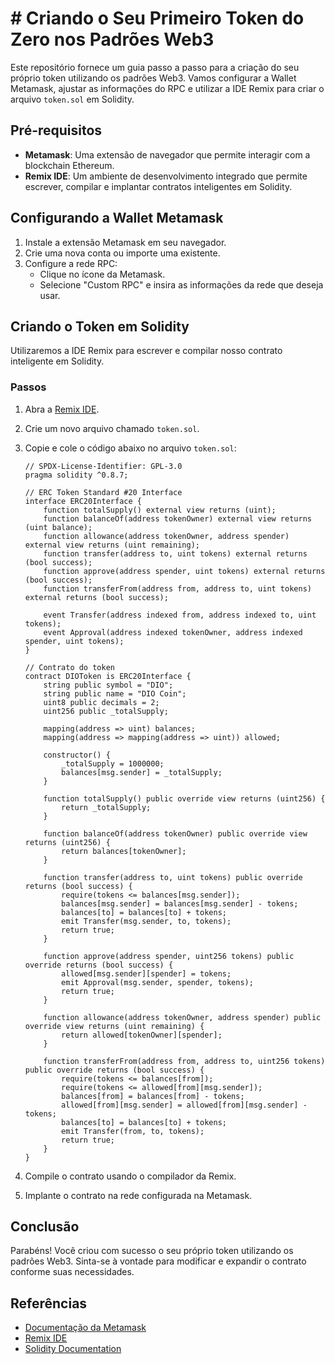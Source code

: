 # # Criando o Seu Primeiro Token do Zero nos Padrões Web3

Este repositório fornece um guia passo a passo para a criação do seu próprio token utilizando os padrões Web3. Vamos configurar a Wallet Metamask, ajustar as informações do RPC e utilizar a IDE Remix para criar o arquivo `token.sol` em Solidity.

## Pré-requisitos

- **Metamask**: Uma extensão de navegador que permite interagir com a blockchain Ethereum.
- **Remix IDE**: Um ambiente de desenvolvimento integrado que permite escrever, compilar e implantar contratos inteligentes em Solidity.

## Configurando a Wallet Metamask

1. Instale a extensão Metamask em seu navegador.
2. Crie uma nova conta ou importe uma existente.
3. Configure a rede RPC:
   - Clique no ícone da Metamask.
   - Selecione "Custom RPC" e insira as informações da rede que deseja usar.

## Criando o Token em Solidity

Utilizaremos a IDE Remix para escrever e compilar nosso contrato inteligente em Solidity.

### Passos

1. Abra a [Remix IDE](https://remix.ethereum.org/).

2. Crie um novo arquivo chamado `token.sol`.

3. Copie e cole o código abaixo no arquivo `token.sol`:
   
   ```solidity
   // SPDX-License-Identifier: GPL-3.0
   pragma solidity ^0.8.7;
   
   // ERC Token Standard #20 Interface
   interface ERC20Interface {
       function totalSupply() external view returns (uint);
       function balanceOf(address tokenOwner) external view returns (uint balance);
       function allowance(address tokenOwner, address spender) external view returns (uint remaining);
       function transfer(address to, uint tokens) external returns (bool success);
       function approve(address spender, uint tokens) external returns (bool success);
       function transferFrom(address from, address to, uint tokens) external returns (bool success);
   
       event Transfer(address indexed from, address indexed to, uint tokens);
       event Approval(address indexed tokenOwner, address indexed spender, uint tokens);
   }
   
   // Contrato do token
   contract DIOToken is ERC20Interface {
       string public symbol = "DIO";
       string public name = "DIO Coin";
       uint8 public decimals = 2;
       uint256 public _totalSupply;
   
       mapping(address => uint) balances;
       mapping(address => mapping(address => uint)) allowed;
   
       constructor() {
           _totalSupply = 1000000;
           balances[msg.sender] = _totalSupply;
       }
   
       function totalSupply() public override view returns (uint256) {
           return _totalSupply;
       }
   
       function balanceOf(address tokenOwner) public override view returns (uint256) {
           return balances[tokenOwner];
       }
   
       function transfer(address to, uint tokens) public override returns (bool success) {
           require(tokens <= balances[msg.sender]);
           balances[msg.sender] = balances[msg.sender] - tokens;
           balances[to] = balances[to] + tokens;
           emit Transfer(msg.sender, to, tokens);
           return true;
       }
   
       function approve(address spender, uint256 tokens) public override returns (bool success) {
           allowed[msg.sender][spender] = tokens;
           emit Approval(msg.sender, spender, tokens);
           return true;
       }
   
       function allowance(address tokenOwner, address spender) public override view returns (uint remaining) {
           return allowed[tokenOwner][spender];
       }
   
       function transferFrom(address from, address to, uint256 tokens) public override returns (bool success) {
           require(tokens <= balances[from]);
           require(tokens <= allowed[from][msg.sender]);
           balances[from] = balances[from] - tokens;
           allowed[from][msg.sender] = allowed[from][msg.sender] - tokens;
           balances[to] = balances[to] + tokens;
           emit Transfer(from, to, tokens);
           return true;
       }
   }
   ```

4. Compile o contrato usando o compilador da Remix.

5. Implante o contrato na rede configurada na Metamask.

## Conclusão

Parabéns! Você criou com sucesso o seu próprio token utilizando os padrões Web3. Sinta-se à vontade para modificar e expandir o contrato conforme suas necessidades.

## Referências

- [Documentação da Metamask](https://metamask.io/)
- [Remix IDE](https://remix.ethereum.org/)
- [Solidity Documentation](https://docs.soliditylang.org/)
